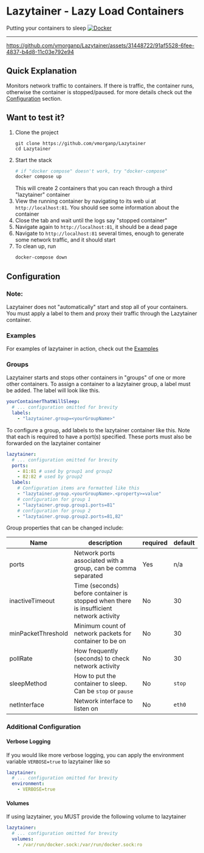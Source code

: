 # Lazytainer - Lazy Load Containers

Putting your containers to sleep
[![Docker](https://github.com/vmorganp/Lazytainer/actions/workflows/docker-publish.yml/badge.svg)](https://github.com/vmorganp/Lazytainer/actions/workflows/docker-publish.yml)

---

https://github.com/vmorganp/Lazytainer/assets/31448722/91af5528-6fee-4837-b4d8-11c03e792e94

## Quick Explanation

Monitors network traffic to containers. If there is traffic, the container runs, otherwise the container is stopped/paused. for more details check out the [Configuration](##Configuration) section.

## Want to test it?

1. Clone the project
   ```
   git clone https://github.com/vmorganp/Lazytainer
   cd Lazytainer
   ```
2. Start the stack
   ```sh
   # if "docker compose" doesn't work, try "docker-compose"
   docker compose up
   ```
   This will create 2 containers that you can reach through a third "lazytainer" container
3. View the running container by navigating to its web ui at `http://localhost:81`. You should see some information about the container
4. Close the tab and wait until the logs say "stopped container"
5. Navigate again to `http://localhost:81`, it should be a dead page
6. Navigate to `http://localhost:81` several times, enough to generate some network traffic, and it should start
7. To clean up, run
   ```sh
   docker-compose down
   ```

## Configuration

### Note:

Lazytainer does not "automatically" start and stop all of your containers. You must apply a label to them and proxy their traffic through the Lazytainer container.

### Examples

For examples of lazytainer in action, check out the [Examples](./examples/)

### Groups

Lazytainer starts and stops other containers in "groups" of one or more other containers. To assign a container to a lazytainer group, a label must be added. The label will look like this.

```yaml
yourContainerThatWillSleep:
  # ... configuration omitted for brevity
  labels:
    - "lazytainer.group=<yourGroupName>"
```

To configure a group, add labels to the lazytainer container like this. Note that each is required to have a port(s) specified. These ports must also be forwarded on the lazytainer container

```yaml
lazytainer:
  # ... configuration omitted for brevity
  ports:
    - 81:81 # used by group1 and group2
    - 82:82 # used by group2
  labels:
    # Configuration items are formatted like this
    - "lazytainer.group.<yourGroupName>.<property>=value"
    # configuration for group 1
    - "lazytainer.group.group1.ports=81"
    # configuration for group 2
    - "lazytainer.group.group2.ports=81,82"
```

Group properties that can be changed include:

| Name               | description                                                                            | required | default |
| ------------------ | -------------------------------------------------------------------------------------- | -------- | ------- |
| ports              | Network ports associated with a group, can be comma separated                          | Yes      | n/a     |
| inactiveTimeout    | Time (seconds) before container is stopped when there is insufficient network activity | No       | 30      |
| minPacketThreshold | Minimum count of network packets for container to be on                                | No       | 30      |
| pollRate           | How frequently (seconds) to check network activity                                     | No       | 30      |
| sleepMethod        | How to put the container to sleep. Can be `stop` or `pause`                            | No       | `stop`  |
| netInterface       | Network interface to listen on                                                         | No       | `eth0`  |

### Additional Configuration

#### Verbose Logging

If you would like more verbose logging, you can apply the environment variable `VERBOSE=true` to lazytainer like so

```yaml
lazytainer:
  # ... configuration omitted for brevity
  environment:
    - VERBOSE=true
```

#### Volumes

If using lazytainer, you MUST provide the following volume to lazytainer

```yaml
lazytainer:
  # ... configuration omitted for brevity
  volumes:
    - /var/run/docker.sock:/var/run/docker.sock:ro
```
